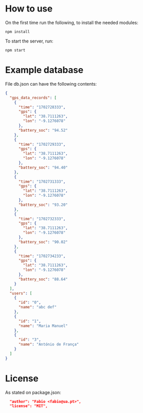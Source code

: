 # How to use

On the first time run the following, to install the needed modules:

```shell
npm install
```

To start the server, run:

```shell
npm start
```

# Example database

File db.json can have the following contents:

```json
{
  "gps_data_records": [
    {
      "time": "1702728333",
      "gps": {
        "lat": "38.7111263",
        "lon": "-9.1276078"
      },
      "battery_soc": "94.52"
    },
    {
      "time": "1702729333",
      "gps": {
        "lat": "38.7111263",
        "lon": "-9.1276078"
      },
      "battery_soc": "94.40"
    },
    {
      "time": "1702731333",
      "gps": {
        "lat": "38.7111263",
        "lon": "-9.1276078"
      },
      "battery_soc": "93.20"
    },
    {
      "time": "1702732333",
      "gps": {
        "lat": "38.7111263",
        "lon": "-9.1276078"
      },
      "battery_soc": "90.02"
    },
    {
      "time": "1702734233",
      "gps": {
        "lat": "38.7111263",
        "lon": "-9.1276078"
      },
      "battery_soc": "88.64"
    }
  ],
  "users": [
    {
      "id": "0",
      "name": "abc def"
    },
    {
      "id": "1",
      "name": "Maria Manuel"
    },
    {
      "id": "3",
      "name": "António de França"
    }
  ]
}
```

# License

As stated on package.json:

```json
  "author": "Fabio <fabio@ua.pt>",
  "license": "MIT",
```
